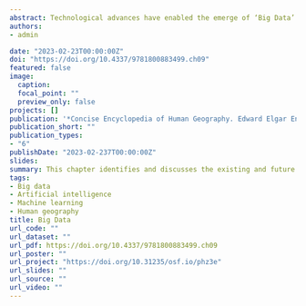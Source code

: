 ```yaml
---
abstract: Technological advances have enabled the emerge of ‘Big Data’ through the production, processing, analysis and storage of large volumes of digital data. Data that could not previously be stored or used to be captured using analogue devices can now be digitally recorded. This chapter identifies and discusses the existing and future challenges and opportunities of Big Data for human geography. Big Data offer high geographic and temporal granularity, extensive coverage and instant information to transform our understanding of human interactions and our social world. At the same time, Big Data present major epistemological, methodological and ethical challenges which need to be addressed to realise these opportunities. I identify the key challenges and actions for the future of human geography emerging from the use of Big Data.
authors:
- admin

date: "2023-02-23T00:00:00Z"
doi: "https://doi.org/10.4337/9781800883499.ch09"
featured: false
image:
  caption: 
  focal_point: ""
  preview_only: false
projects: []
publication: '*Concise Encyclopedia of Human Geography. Edward Elgar Encyclopedias in the Social Sciences series*'
publication_short: ""
publication_types:
- "6"
publishDate: "2023-02-237T00:00:00Z"
slides: 
summary: This chapter identifies and discusses the existing and future challenges and opportunities of Big Data for human geography.
tags:
- Big data
- Artificial intelligence
- Machine learning
- Human geography
title: Big Data
url_code: ""
url_dataset: ""
url_pdf: https://doi.org/10.4337/9781800883499.ch09
url_poster: ""
url_project: "https://doi.org/10.31235/osf.io/phz3e"
url_slides: ""
url_source: ""
url_video: ""
---
```

